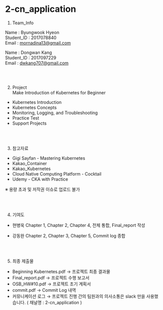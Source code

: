 # 2-cn_application 

1. Team_Info 

Name : Byungwook Hyeon<br>Student_ID : 2017078840<br>Email : mornadina13@gmail.com

Name : Dongwan Kang<br>Student_ID : 2017097229<br>Email : dwkang707@gmail.com

<br>
<br>

2. Project<br>
Make Introduction of Kubernetes for Beginner
- Kubernetes Introduction
- Kubernetes Concepts
- Monitoring, Logging, and Troubleshooting
- Practice Test
- Support Projects

<br>
<br>

3. 참고자료 
- Gigi Sayfan - Mastering Kubernetes
- Kakao_Container
- Kakao_Kubernetes
- Cloud Native Computing Platform - Cocktail
- Udemy - CKA with Practice

※ 용량 초과 및 저작권 이슈로 업로드 불가

<br>
<br>

4. 기여도
- 현병욱
Chapter 1, Chapter 2, Chapter 4, 전체 통합, Final_report 작성

- 강동완
Chapter 2, Chapter 3, Chapter 5, Commit log 종합

<br>
<br>

5. 최종 제출물
- Beginning Kubernetes.pdf 
→ 프로젝트 최종 결과물
- Final_report.pdf
→ 프로젝트 수행 보고서
- OSB_HW#10.pdf
→ 프로젝트 초기 계획서
- commit.pdf
→ Commit Log 내역
- 커뮤니케이션 로그
→ 프로젝트 진행 간의 팀원과의 의사소통은 slack 만을 사용했습니다. ( 채널명 : 2-cn_application )

